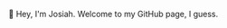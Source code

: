 👋 Hey, I'm Josiah. Welcome to my GitHub page, I guess.

<!---
lansfojo/lansfojo is a ✨ special ✨ repository because its `README.md` (this file) appears on your GitHub profile.
You can click the Preview link to take a look at your changes.
--->
